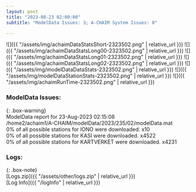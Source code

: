 ```yaml
---
layout: post
title: "2023-08-23 02:00:00"
subtitle: "ModelData Issues: 3; A-CHAIM System Issues: 0"

---
```


![]({{ "/assets/img/achaimDataStatsShort-2323502.png" | relative_url }})
![]({{ "/assets/img/achaimDataStatsLong00-2323502.png" | relative_url }})
![]({{ "/assets/img/achaimDataStatsLong01-2323502.png" | relative_url }})
![]({{ "/assets/img/achaimDataStatsLong02-2323502.png" | relative_url }})
![]({{ "/assets/img/modelDataDataStats-2323502.png" | relative_url }})
![]({{ "/assets/img/modelDataStationStats-2323502.png" | relative_url }})
![]({{ "/assets/img/achaimRunTime-2323502.png" | relative_url }})


### ModelData Issues:  
  
{: .box-warning}  
 ModelData report for 23-Aug-2023 02:15:08   
 /home2/achaim1/A-CHAIM/modelData/2023/235/02/modelData.mat   
 0% of all possible stations for IONO were downloaded. x10   
 0% of all possible stations for KASI were downloaded. x4522   
 0% of all possible stations for KARTVERKET were downloaded. x4231   
  


### Logs:  
  
{: .box-note}  
[Logs.zip]({{ "/assets/other/logs.zip" | relative_url }})  
[Log Info]({{ "/logInfo" | relative_url }})  
